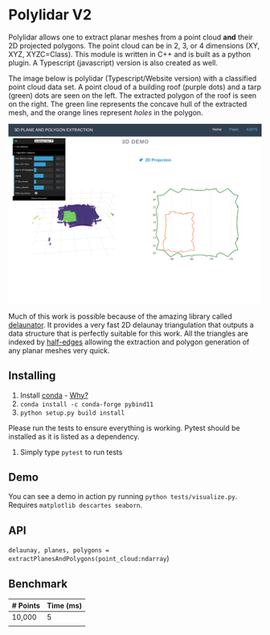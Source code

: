 # Polylidar V2

Polylidar allows one to extract planar meshes from a point cloud **and** their 2D projected polygons. The point cloud can be in 2, 3, or 4 dimensions (XY, XYZ, XYZC=Class). This module is written in C++ and is built as a python plugin.  A Typescript (javascript) version is also created as well.

The image below is polylidar (Typescript/Website version) with a classified point cloud data set.  A point cloud of a building roof (purple dots) and a tarp (green) dots are seen on the left.  The extracted polygon of the roof is seen on the right. The green line represents the concave hull of the extracted mesh, and the orange lines represent *holes* in the polygon.

![Polylidar Example](assets/polylidar-example.png)


Much of this work is possible because of the amazing library called [delaunator](https://github.com/delfrrr/delaunator-cpp).  It provides a very fast 2D delaunay triangulation that outputs a data structure that is perfectly suitable for this work. All the triangles are indexed by [half-edges](https://mapbox.github.io/delaunator/) allowing the extraction and polygon generation of any planar meshes very quick.

## Installing

1. Install [conda](https://conda.io/projects/conda/en/latest/) - [Why?](https://medium.freecodecamp.org/why-you-need-python-environments-and-how-to-manage-them-with-conda-85f155f4353c)
2. `conda install -c conda-forge pybind11`
3. `python setup.py build install`

Please run the tests to ensure everything is working. Pytest should be installed as it is listed as a dependency.

1. Simply type `pytest` to run tests

## Demo

You can see a demo in action py running `python tests/visualize.py`. Requires `matplotlib descartes seaborn`.

## API

`delaunay, planes, polygons = extractPlanesAndPolygons(point_cloud:ndarray`)

## Benchmark

| # Points | Time (ms) |
|----------|-----------|
| 10,000   | 5         |
|          |           |



